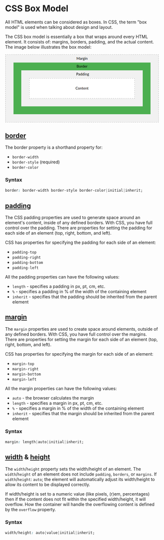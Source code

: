 # CSS Box Model

All HTML elements can be considered as boxes. In CSS, the term "box model" is used when talking about design and layout.

The CSS box model is essentially a box that wraps around every HTML element. It consists of: margins, borders, padding, and the actual content. The image below illustrates the box model:

<img src="../../../img/box-model.png" width=550px style="margin-left:auto;margin-right:auto;display:block;">


## [border](https://developer.mozilla.org/en-US/docs/Web/CSS/border)
The border property is a shorthand property for:

* `border-width`
* `border-style` (required)
* `border-color`

### Syntax
```css
border: border-width border-style border-color|initial|inherit;
```

## [padding](https://developer.mozilla.org/en-US/docs/Web/CSS/padding)
The CSS padding properties are used to generate space around an element's content, inside of any defined borders. With CSS, you have full control over the padding. There are properties for setting the padding for each side of an element (top, right, bottom, and left).

CSS has properties for specifying the padding for each side of an element:

* `padding-top`
* `padding-right`
* `padding-bottom`
* `padding-left`

All the padding properties can have the following values:

* `length` - specifies a padding in px, pt, cm, etc.
* `%` - specifies a padding in % of the width of the containing element
* `inherit` - specifies that the padding should be inherited from the parent element


## [margin](https://developer.mozilla.org/en-US/docs/Web/CSS/margin)
The `margin` properties are used to create space around elements, outside of any defined borders. With CSS, you have full control over the margins. There are properties for setting the margin for each side of an element (top, right, bottom, and left).

CSS has properties for specifying the margin for each side of an element:

* `margin-top`
* `margin-right`
* `margin-bottom`
* `margin-left`

All the margin properties can have the following values:

* `auto` - the browser calculates the margin
* `length` - specifies a margin in px, pt, cm, etc.
* `%` - specifies a margin in % of the width of the containing element
* `inherit` - specifies that the margin should be inherited from the parent element

### Syntax
```css
margin: length|auto|initial|inherit;
```

## [width](https://developer.mozilla.org/en-US/docs/Web/CSS/width) & [height](https://developer.mozilla.org/en-US/docs/Web/CSS/height)
The `width`/`height` property sets the width/height of an element. The `width`/`height` of an element does not include `padding`, `borders`, or `margins`. If `width`/`height`: `auto`; the element will automatically adjust its width/height to allow its content to be displayed correctly.

If width/height is set to a numeric value (like pixels, (r)em, percentages) then if the content does not fit within the specified width/height, it will overflow. How the container will handle the overflowing content is defined by the `overflow` property.

### Syntax
```css
width/height: auto|value|initial|inherit;
```